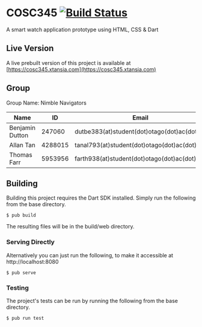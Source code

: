 COSC345 [![Build Status](https://travis-ci.org/NimbleNavigatorsCOSC/COSC345.svg?branch=master)](https://travis-ci.org/NimbleNavigatorsCOSC/COSC345)
========================
A smart watch application prototype using HTML, CSS &amp; Dart

Live Version
------------
A live prebuilt version of this project is available at [https://cosc345.xtansia.com](https://cosc345.xtansia.com)

Group
-----
Group Name: Nimble Navigators

| Name            | ID      | Email                                       | GitHub                                                  |
| --------------- | ------- | ------------------------------------------- | ------------------------------------------------------- |
| Benjamin Dutton | 247060  | dutbe383(at)student(dot)otago(dot)ac(dot)nz | [NimbleNavigators](https://github.com/NimbleNavigators) |
| Allan Tan       | 4288015 | tanal793(at)student(dot)otago(dot)ac(dot)nz | [Arluna](https://github.com/Arluna)                     |
| Thomas Farr     | 5953956 | farth938(at)student(dot)otago(dot)ac(dot)nz | [Xtansia](https://github.com/Xtansia)                   |

Building
--------
Building this project requires the Dart SDK installed.
Simply run the following from the base directory.

    $ pub build

The resulting files will be in the build/web directory.

### Serving Directly
Alternatively you can just run the following, to make it accessible at http://localhost:8080

    $ pub serve

### Testing
The project's tests can be run by running the following from the base directory.

    $ pub run test